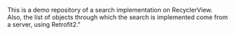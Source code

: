 This is a demo repository of a search implementation on RecyclerView. Also, the list of objects through which the search is implemented come from a server, using Retrofit2."
